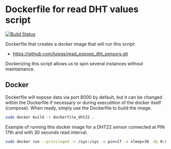 # Dockerfile for read DHT values script

[![Build Status](https://travis-ci.org/joemccann/dillinger.svg?branch=master)](https://github.com/luisgs/read_expose_dht_sensors.git)

Dockerfile that creates a docker image that will run this script:
- https://github.com/luisgs/read_expose_dht_sensors.git

Dockerizing this script allows us to spin several instances without maintainance.

## Docker

Dockerfile will expose data via port 8000 by default, but it can be changed within the
Dockerfile if necessary or during executition of the docker itself (compose). When ready, simply use the Dockerfile to
build the image.

```sh
sudo docker build -t dockerfile_dht22 .
```

Example of running this docker image for a DHT22 sensor connected at PIN 17th and with 30 seconds read interval.
```sh
sudo docker run --privileged -v /sys:/sys -e pin=17 -e sleep=30 -dp 0.0.0.0:8040:8000 dockerfile_dht22
